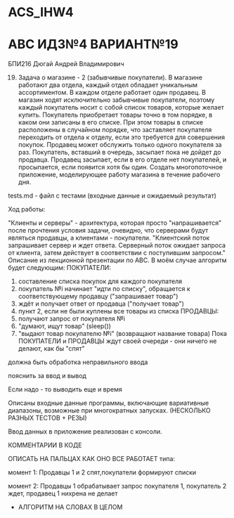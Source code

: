 # ACS_IHW4
# АВС ИДЗ№4 ВАРИАНТ№19
БПИ216 Дюгай Андрей Владимирович

19. Задача о магазине - 2 (забывчивые покупатели). В магазине работают
два отдела, каждый отдел обладает уникальным ассортиментом. В каждом
отделе работает один продавец. В магазин ходят исключительно забывчивые
покупатели, поэтому каждый покупатель носит с собой список товаров, которые желает купить. Покупатель приобретает товары точно в том порядке, в
каком они записаны в его списке. При этом товары в списке расположены в
случайном порядке, что заставляет покупателя переходить от отдела к отделу, если это требуется для совершения покупок. Продавец может обслужить
только одного покупателя за раз. Покупатель, вставший в очередь, засыпает
пока не дойдет до продавца. Продавец засыпает, если в его отделе нет покупателей, и просыпается, если появится хотя бы один. Создать многопоточное приложение, моделирующее работу магазина в течение рабочего
дня.

tests.md - файл с тестами (входные данные и ожидаемый результат)

Ход работы:

"Клиенты и серверы" - архитектура, которая просто "напрашивается" после прочтения условия задачи, очевидно, что серверами будут являться продавцы, а клиентами - покупатели. "Клиентский поток запрашивает сервер и ждет ответа. Серверный поток ожидает запроса от клиента, затем действует в соответствии с поступившим запросом."
Описание из лекционной презентации по АВС. В моём случае алгоритм будет следующим:
ПОКУПАТЕЛИ:
1) составление списка покупок для каждого покупателя
2) покупатель №i начинает "идти по списку", обращается к соответствующему продавцу ("запрашивает товар")
3) ждёт и получает ответ от продавца ("получает товар")
4) пункт 2, если не были куплены все товары из списка
ПРОДАВЦЫ:
1) получают запрос от покупателя №i
2) "думают, ищут товар" (sleep())
3) "выдают товар покупателю №i" (возвращают название товара)
Пока ПОКУПАТЕЛИ и ПРОДАВЦЫ ждут своей очереди - они ничего не делают, как бы "спят"

должна быть обработка неправильного ввода

пояснить за ввод и вывод

Если надо - то выводить еще и время



Описаны входные данные программы, включающие вариативные
диапазоны, возможные при многократных запусках. (НЕСКОЛЬКО РАЗНЫХ ТЕСТОВ + РЕЗЫ)

Ввод данных в приложение реализован с консоли.

КОММЕНТАРИИ В КОДЕ

ОПИСАТЬ НА ПАЛЬЦАХ КАК ОНО ВСЕ РАБОТАЕТ типа:

момент 1: Продавцы 1 и 2 спят,покупатели формируют списки

момент 2: Продавцы 1 обрабатывает запрос покупателя 1, покупатель 2 ждет, продавец 1 нихрена не делает

+ АЛГОРИТМ НА СЛОВАХ В ЦЕЛОМ
